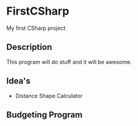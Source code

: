 # FirstCSharp
My first CSharp project
## Description 
This program will do stuff and it will be awesome.
## Idea's 
- Distance Shape Calculator
## Budgeting Program 
